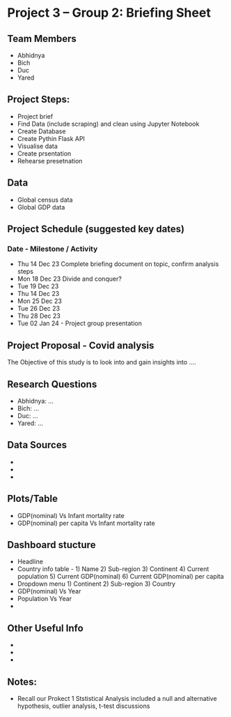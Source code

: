 # Project 3 – Group 2: Briefing Sheet

## Team Members
- Abhidnya
- Bich
- Duc
- Yared

## Project Steps:
- Project brief
- Find Data (include scraping) and clean using Jupyter Notebook
- Create Database
- Create Pythin Flask API 
- Visualise data
- Create prsentation
- Rehearse presetnation

## Data
- Global census data
- Global GDP data

## Project Schedule (suggested key dates)
### Date - Milestone / Activity
- Thu 14 Dec 23 Complete briefing document on topic, confirm analysis steps
- Mon 18 Dec 23 Divide and conquer?
- Tue 19 Dec 23
- Thu 14 Dec 23
- Mon 25 Dec 23
- Tue 26 Dec 23
- Thu 28 Dec 23
- Tue 02 Jan 24 - Project group presentation


## Project Proposal - Covid analysis
The Objective of this study is to look into and gain insights into ....


## Research Questions 
- Abhidnya: ... 
- Bich: ...
- Duc: ...
- Yared: ...


## Data Sources
- 
-
-

## Plots/Table
- GDP(nominal) Vs Infant mortality rate
- GDP(nominal) per capita Vs Infant mortality rate

## Dashboard stucture
- Headline
- Country info table - 1) Name 2) Sub-region 3) Continent 4) Current population 5) Current GDP(nominal) 6) Current GDP(nominal) per capita
- Dropdown menu 1) Continent 2) Sub-region 3) Country
- GDP(nominal) Vs Year
- Population Vs Year
- 

## Other Useful Info
- 
-
-


## Notes:
- Recall our Prokect 1 Ststistical Analysis included a null and alternative hypothesis, outlier analysis, t-test discussions
